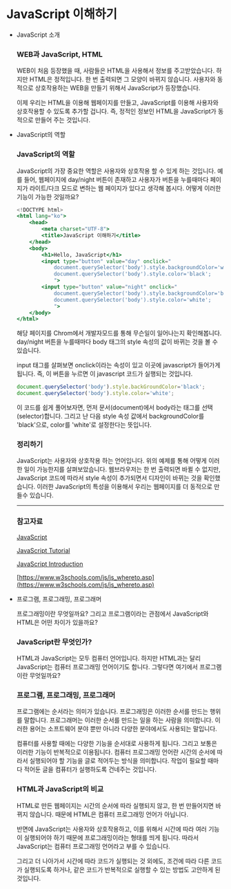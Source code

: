 # JavaScript 이해하기

- JavaScript 소개

    ### WEB과 JavaScript, HTML

    WEB이 처음 등장했을 때, 사람들은 HTML을 사용해서 정보를 주고받았습니다.
    하지만 HTML은 정적입니다. 한 번 출력되면 그 모양이 바뀌지 않습니다.
    사용자와 동적으로 상호작용하는 WEB을 만들기 위해서 JavaScript가 등장했습니다.

    이제 우리는 HTML을 이용해 웹페이지를 만들고, JavaScript를 이용해 사용자와 상호작용할 수 있도록 추가할 겁니다.
    즉, 정적인 정보인 HTML을 JavaScript가 동적으로 만들어 주는 것입니다.

- JavaScript의 역할

    ### JavaScript의 역할

    JavaScript의 가장 중요한 역할은 사용자와 상호작용 할 수 있게 하는 것입니다.
    예를 들어, 웹페이지에 day/night 버튼이 존재하고 사용자가 버튼을 누를때마다 페이지가 라이트/다크 모드로 변하는 웹 페이지가 있다고 생각해 봅시다.
    어떻게 이러한 기능이 가능한 것일까요?

    ```jsx
    <!DOCTYPE html>
    <html lang="ko">
    	<head>
    		<meta charset="UTF-8">
    		<title>JavaScript 이해하기</title>
    	</head>
    	<body>
    		<h1>Hello, JavaScript</h1>
    		<input type="button" value="day" onclick="
    			document.querySelector('body').style.backgroundColor='white';
    			document.querySelector('body').style.color='black';
    			">
    		<input type="button" value="night" onclick="
    			document.querySelector('body').style.backgroundColor='black';
    			document.querySelector('body').style.color='white';
    			">
    	</body>
    </html>
    ```

    해당 페이지를 Chrom에서 개발자모드를 통해 무슨일이 일어나는지 확인해봅니다.
    day/night 버튼을 누를때마다 body 태그의 style 속성의 값이 바뀌는 것을 볼 수 있습니다.

    input 태그를 살펴보면 onclick이라는 속성이 있고 이곳에 javascript가 들어가게 됩니다.
    즉, 이 버튼을 누르면 이 javascript 코드가 실행되는 것입니다.

    ```jsx
    document.querySelector('body').style.backGroundColor='black';
    document.querySelector('body').style.color='white';
    ```

    이 코드를 쉽게 풀어보자면, 먼저 문서(document)에서 body라는 태그를 선택(selector)합니다.
    그리고 난 다음 style 속성 값에서 backgroundColor를 'black'으로, color를 'white'로 설정한다는 뜻입니다.

    ### 정리하기

    JavaScript는 사용자와 상호작용 하는 언어입니다.
    위의 예제를 통해 어떻게 이러한 일이 가능한지를 살펴보았습니다.
    웹브라우저는 한 번 출력되면 바뀔 수 없지만, JavaScript 코드에 따라서 style 속성이 추가되면서 디자인이 바뀌는 것을 확인했습니다.
    이러한 JavaScript의 특성을 이용해서 우리는 웹페이지를 더 동적으로 만들수 있습니다.

    ---

    ### 참고자료

    [JavaScript](https://developer.mozilla.org/en-US/docs/Web/JavaScript)

    [JavaScript Tutorial](https://www.w3schools.com/js/default.asp)

    [JavaScript Introduction](https://www.w3schools.com/js/js_intro.asp)

    [https://www.w3schools.com/js/js_whereto.asp](https://www.w3schools.com/js/js_whereto.asp)

- 프로그램, 프로그래밍, 프로그래머

    프로그래밍이란 무엇일까요? 그리고 프로그램이라는 관점에서 JavaScript와 HTML은 어떤 차이가 있을까요?

    ### JavaScript란 무엇인가?

    HTML과 JavaScript는 모두 컴퓨터 언어입니다.
    하지만 HTML과는 달리 JavaScript는 컴퓨터 프로그래밍 언어이기도 합니다.
    그렇다면 여기에서 프로그램이란 무엇일까요?

    ### 프로그램, 프로그래밍, 프로그래머

    프로그램에는 순서라는 의미가 있습니다.
    프로그래밍은 이러한 순서를 만드는 행위를 말합니다.
    프로그래머는 이러한 순서를 만드는 일을 하는 사람을 의미합니다.
    이러한 용어는 소프트웨어 분야 뿐만 아니라 다양한 분야에서도 사용되는 말입니다.

    컴퓨터를 사용할 때에는 다양한 기능을 순서대로 사용하게 됩니다.
    그리고 보통은 이러한 기능이 반복적으로 이용됩니다.
    컴퓨터 프로그래밍 언어란 시간의 순서에 따라서 실행되어야 할 기능을 글로 적어두는 방식을 의미합니다.
    작업이 필요할 때마다 적어둔 글을 컴퓨터가 실행하도록 건네주는 것입니다.

    ### HTML과 JavaScript의 비교

    HTML로 만든 웹페이지는 시간의 순서에 따라 실행되지 않고, 한 번 만들어지면 바뀌지 않습니다. 때문에 HTML은 컴퓨터 프로그래밍 언어가 아닙니다.

    반면에 JavaScript는 사용자와 상호작용하고, 이를 위해서 시간에 따라 여러 기능이 실행되어야 하기 때문에 프로그래밍이라는 형태를 띄게 됩니다. 따라서 JavaScript는 컴퓨터 프로그래밍 언어라고 부를 수 있습니다.

    그리고 더 나아가서 시간에 따라 코드가 실행되는 것 외에도, 조건에 따라 다른 코드가 실행되도록 하거나, 같은 코드가 반복적으로 실행할 수 있는 방법도 고안하게 된 것입니다.